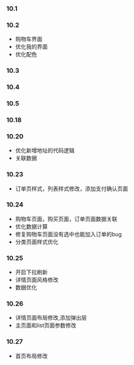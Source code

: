 ### 10.1

### 10.2 
  * 购物车界面
  * 优化我的界面
  * 优化配色

### 10.3

### 10.4

### 10.5

### 10.18

### 10.20
   * 优化新增地址的代码逻辑    
   * 关联数据

### 10.23 
   * 订单页样式，列表样式修改，添加支付确认页面 

### 10.24
  * 购物车页面，购买页面，订单页面数据关联
  * 优化数据计算
  * 修复购物车页面没有选中也能加入订单的bug
  * 分类页面样式优化

### 10.25
  * 开启下拉刷新 
  * 详情页面风格修改 
  * 数据优化

### 10.26
  * 详情页面布局修改,添加弹出层
  * 主页面和list页面参数修改

### 10.27
  * 首页布局修改  